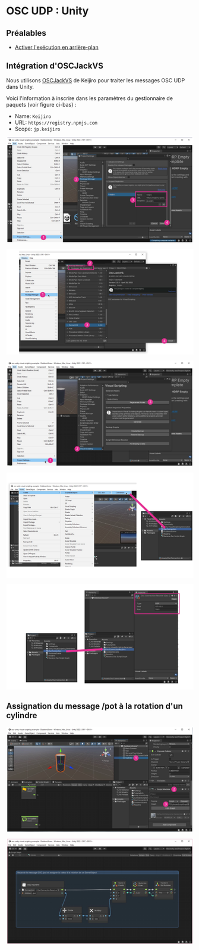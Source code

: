 # OSC UDP : Unity


## Préalables

* [Activer l'exécution en arrière-plan](/unity/execution_arriere-plan/README.md)

## Intégration d'OSCJackVS

Nous utilisons [OSCJackVS](https://github.com/keijiro/OscJackVS) de Keijiro pour traiter les messages OSC UDP dans Unity.

Voici l'information à inscrire dans les paramètres du gestionnaire de paquets (voir figure ci-bas) :
* Name: `Keijiro`
* URL: `https://registry.npmjs.com`
* Scope: `jp.keijiro`


![Ajoutez le régistre de paquets de Keijiro](./Diapositive1.SVG)

![Installez OSCJackVS](./Diapositive2.SVG)

![Au besoin regénérez les Visual Scripting Nodes pour intégrer le code d'OSCJackVS](./Diapositive7.SVG)

![Créez une connexion](./Diapositive3.SVG)

![Renommez et configurez la connexion](./Diapositive4.SVG)

## Assignation du message /pot à la rotation d'un cylindre

![Créez un cylindre et un nouveau Script Graph](./Diapositive5.SVG)

![Ajoutez le code pour recevoir le message /pot et l'assigner à la rotation du cylindre](./Diapositive6.SVG)